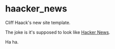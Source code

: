 haacker_news
============

Cliff Haack's new site template.

The joke is it's supposed to look like [Hacker News](http://news.ycombinator.com/).

Ha ha.
